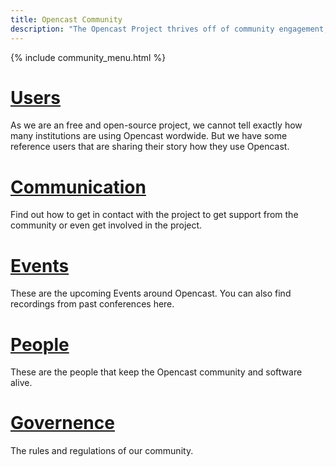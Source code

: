 ```yaml
---
title: Opencast Community
description: "The Opencast Project thrives off of community engagement, sharing and contributions. It’s a community of institutions, individuals, and corporate organizations interested in open media for learning. Opencast was created to solve the need identified with academic institutions to run an affordable, flexible and enterprise-ready video management systems, and has grown into a robust community of innovators worldwide."
---
```

{% include community_menu.html %}

# [Users](/users)
As we are an free and open-source project, we cannot tell exactly how many institutions are using Opencast wordwide. But we have some reference users that are sharing their story how they use Opencast.
 
# [Communication](/communication) 
Find out how to get in contact with the project to get support from the community or even get involved in the project.
 
# [Events](/events)
These are the upcoming Events around Opencast. You can also find recordings from past conferences here.
 
# [People](/people)
These are the people that keep the Opencast community and software alive.
 
# [Governence](/governance)
The rules and regulations of our community.
